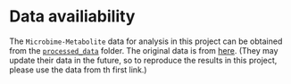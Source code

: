 # Data availiability

The `Microbime-Metabolite` data for analysis in this project can be obtained from the [`processed_data`](https://uwmadison.box.com/s/njqfn1bjafxmphe118rixijp5bsujm4z) folder. The original data is from [here](https://github.com/borenstein-lab/microbiome-metabolome-curated-data/tree/main/data/processed_data). (They may update their data in the future, so to reproduce the results in this project, please use the data from th first link.)
